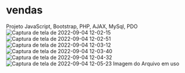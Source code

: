 # vendas
Projeto JavaScript, Bootstrap, PHP, AJAX, MySql, PDO
![Captura de tela de 2022-09-04 12-02-15](https://user-images.githubusercontent.com/53438357/188322869-77e00516-0aa4-4d69-aba7-4fd00e677166.png)
![Captura de tela de 2022-09-04 12-02-51](https://user-images.githubusercontent.com/53438357/188322880-c5313cb5-d04d-44c6-bb0f-7b90ce1d91ca.png)
![Captura de tela de 2022-09-04 12-03-12](https://user-images.githubusercontent.com/53438357/188322882-608c64af-c012-4af5-982e-c80ee0656218.png)
![Captura de tela de 2022-09-04 12-03-40](https://user-images.githubusercontent.com/53438357/188322883-12c3dcfd-5180-4cf4-b98e-9215ef89111c.png)
![Captura de tela de 2022-09-04 12-04-32](https://user-images.githubusercontent.com/53438357/188322884-8f05f4cd-8df6-44a9-b15d-be484de3d266.png)
![Captura de tela de 2022-09-04 12-05-23](https://user-images.githubusercontent.com/53438357/188322887-4ef37dc7-d8c1-46ca-9063-fda25a81e537.png)
Imagem do Arquivo em uso
